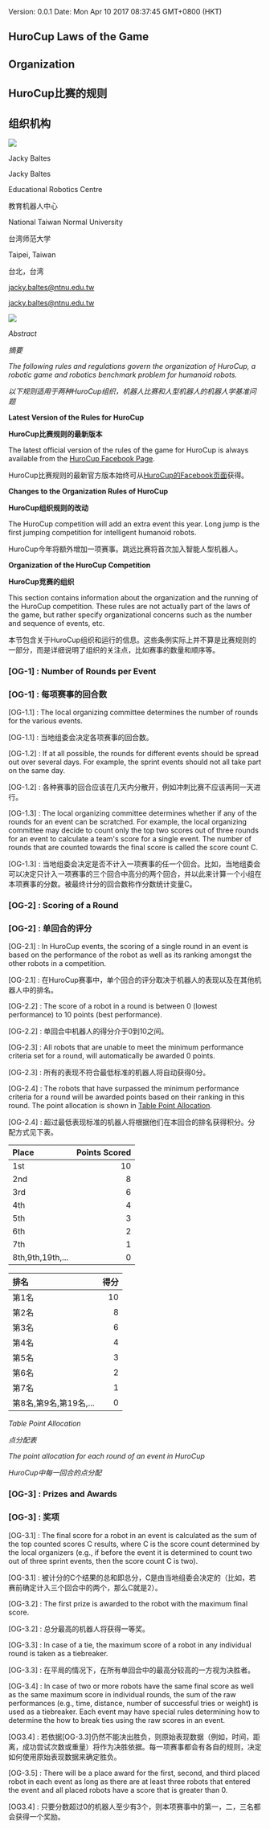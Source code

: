 Version: 0.0.1 Date: Mon Apr 10 2017 08:37:45 GMT+0800 (HKT)

## [](en)HuroCup Laws of the Game  
## [](en)Organization

## [](ch)HuroCup比赛的规则  
## [](ch)组织机构

![](image/1.png)

[](en)Jacky Baltes

[](ch)Jacky Baltes

[](en)Educational Robotics Centre

[](ch)教育机器人中心

[](en)National Taiwan Normal University

[](ch)台湾师范大学

[](en)Taipei, Taiwan

[](ch)台北，台湾

[](en)[jacky.baltes@ntnu.edu.tw](jacky.baltes@ntnu.edu.tw)

[](ch)[jacky.baltes@ntnu.edu.tw](jacky.baltes@ntnu.edu.tw)

![](image/2.png)

[](en)*Abstract*

[](ch)*摘要*

[](en)*The following rules and regulations govern the organization of HuroCup, a robotic game and robotics benchmark problem for humanoid robots.*

[](ch)*以下规则适用于两种HuroCup组织，机器人比赛和人型机器人的机器人学基准问题*

[](en)**Latest Version of the Rules for HuroCup**

[](ch)**HuroCup比赛规则的最新版本**

[](en)The latest official version of the rules of the game for HuroCup is always available from the [HuroCup Facebook Page](https://www.google.com/url?q=http://www.facebook.com/groups/hurocup&sa=D&ust=1513944043563000&usg=AFQjCNHRB5oaekiHA9KJTvK0JvXWbIdZrw).

[](ch)HuroCup比赛规则的最新官方版本始终可从[HuroCup的Facebook页面](https://www.google.com/url?q=http://www.facebook.com/groups/hurocup&sa=D&ust=1513944043563000&usg=AFQjCNHRB5oaekiHA9KJTvK0JvXWbIdZrw)获得。

[](en)**Changes to the Organization Rules of HuroCup**

[](ch)**HuroCup组织规则的改动**

[](en)The HuroCup competition will add an extra event this year. Long jump is the first jumping competition for intelligent humanoid robots.

[](ch)HuroCup今年将额外增加一项赛事。跳远比赛将首次加入智能人型机器人。

[](en)**Organization of the HuroCup Competition**

[](ch)**HuroCup竞赛的组织**

[](en)This section contains information about the organization and the running of the HuroCup competition. These rules are not actually part of the laws of the game, but rather specify organizational concerns such as the number and sequence of events, etc.

[](ch)本节包含关于HuroCup组织和运行的信息。这些条例实际上并不算是比赛规则的一部分，而是详细说明了组织的关注点，比如赛事的数量和顺序等。

### [](en)[OG-1] : Number of Rounds per Event

### [](ch)[OG-1] : 每项赛事的回合数

[](en)[OG-1.1] : The local organizing committee determines the number of rounds  for the various events.

[](ch)[OG-1.1] : 当地组委会决定各项赛事的回合数。

[](en)[OG-1.2] : If at all possible, the rounds for different events should be spread out  over several days. For example, the sprint events should not all take part on the same day.

[](ch)[OG-1.2] : 各种赛事的回合应该在几天内分散开，例如冲刺比赛不应该再同一天进行。

[](en)[OG-1.3] : The local organizing committee determines whether if any of the rounds for an event can be scratched. For example, the local organizing committee may decide to count only the top two scores out of three rounds for an event to calculate a team's score for a single event. The number of rounds that are counted towards the final score is called the score count C.

[](ch)[OG-1.3] : 当地组委会决定是否不计入一项赛事的任一个回合。比如，当地组委会可以决定只计入一项赛事的三个回合中高分的两个回合，并以此来计算一个小组在本项赛事的分数。被最终计分的回合数称作分数统计变量C。

### [](en)[OG-2] : Scoring of a Round

### [](ch)[OG-2] : 单回合的评分

[](en)[OG-2.1] : In HuroCup events, the scoring of a single round in an event is based on the performance of the robot as well as its ranking amongst the other robots in a competition.

[](ch)[OG-2.1] : 在HuroCup赛事中，单个回合的评分取决于机器人的表现以及在其他机器人中的排名。

[](en)[OG-2.2] : The score of a robot in a round is between 0 (lowest performance) to 10 points (best performance).

[](ch)[OG-2.2] : 单回合中机器人的得分介于0到10之间。

[](en)[OG-2.3] : All robots that are unable to meet the minimum performance criteria set for a round, will automatically be awarded 0 points.

[](ch)[OG-2.3] : 所有的表现不符合最低标准的机器人将自动获得0分。

[](en)[OG-2.4] : The robots that have surpassed the minimum performance criteria for a round will be awarded points based on their ranking in this round. The point allocation is shown in [Table Point Allocation](https://docs.google.com/document/d/1kn2_dtNp65n1j5TjZWJVIlTKRFcNkTSpARkdhLHNA1c/pub#id.rzzlothp76e9).

[](ch)[OG-2.4] : 超过最低表现标准的机器人将根据他们在本回合的排名获得积分。分配方式见下表。

[](en)Place | Points Scored
:---- | ------------:
1st   | 10
2nd   | 8
3rd   | 6
4th   | 4
5th   | 3
6th   | 2
7th   | 1
8th,9th,19th,... | 0


[](ch)排名 | 得分
:---- | ------------:
第1名   | 10
第2名   | 8
第3名   | 6
第4名   | 4
第5名   | 3
第6名   | 2
第7名   | 1
第8名,第9名,第19名,... | 0

[](en)*Table Point Allocation*

[](ch)*点分配表*

[](en)*The point allocation for each round of an event in HuroCup*

[](ch)*HuroCup中每一回合的点分配*

### [](en)[OG-3] : Prizes and Awards

### [](ch)[OG-3] : 奖项

[](en)[OG-3.1] : The final score for a robot in an event is calculated as the sum of the top counted scores C results, where C is the score count determined by the local organizers (e.g., if before the event it is determined to count two out of three sprint events, then the score count C is two).

[](ch)[OG-3.1] : 被计分的C个结果的总和即总分，C是由当地组委会决定的（比如，若赛前确定计入三个回合中的两个，那么C就是2）。

[](en)[OG-3.2] : The first prize is awarded to the robot with the maximum final score.

[](ch)[OG-3.2] : 总分最高的机器人将获得一等奖。

[](en)[OG-3.3] : In case of a tie, the maximum score of a robot in any individual round is taken as a tiebreaker.

[](ch)[OG-3.3] : 在平局的情况下，在所有单回合中的最高分较高的一方视为决胜者。

[](en)[OG-3.4] : In case of two or more robots have the same final score as well as the same maximum score in individual rounds, the sum of the raw  performances (e.g., time, distance, number of successful tries or weight) is used as a tiebreaker. Each event may have special rules determining how to determine the how to break ties using the raw scores in an event.

[](ch)[OG3.4] : 若依据[OG-3.3]仍然不能决出胜负，则原始表现数据（例如，时间，距离，成功尝试次数或重量）将作为决胜依据。每一项赛事都会有各自的规则，决定如何使用原始表现数据来确定胜负。

[](en)[OG-3.5] : There will be a place award for the first, second, and third placed robot in each event as long as there are at least three robots that entered the event and all placed robots have a score that is greater than 0.

[](ch)[OG3.4] : 只要分数超过0的机器人至少有3个，则本项赛事中的第一，二，三名都会获得一个奖励。
